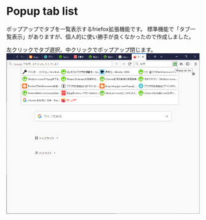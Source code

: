 # Popup tab list
ポップアップでタブを一覧表示するfriefox拡張機能です。
標準機能で「タブ一覧表示」がありますが、個人的に使い勝手が良くなかったので作成しました。

左クリックでタブ選択、中クリックでポップアップ閉じます。
![Test Image 1](image/image1.png)